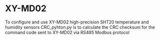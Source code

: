 # XY-MD02
To configure and use XY-MD02 high-precision SHT20 temperature and humidity sensors
CRC_pyhton.py is to calculate the CRC checksum for the command code sent to XY-MD02 via RS485 Modbus protocol 
